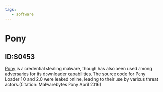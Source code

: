 ```yaml
---
tags:
   - software
---
```

# Pony
## ID:S0453
[Pony](/mitre/software/S0453) is a credential stealing malware, though has also been used among adversaries for its downloader capabilities. The source code for Pony Loader 1.0 and 2.0 were leaked online, leading to their use by various threat actors.(Citation: Malwarebytes Pony April 2016)
